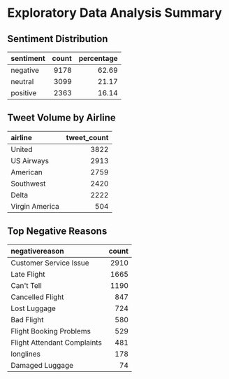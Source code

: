 # Exploratory Data Analysis Summary

## Sentiment Distribution
| sentiment   |   count |   percentage |
|:------------|--------:|-------------:|
| negative    |    9178 |        62.69 |
| neutral     |    3099 |        21.17 |
| positive    |    2363 |        16.14 |

## Tweet Volume by Airline
| airline        |   tweet_count |
|:---------------|--------------:|
| United         |          3822 |
| US Airways     |          2913 |
| American       |          2759 |
| Southwest      |          2420 |
| Delta          |          2222 |
| Virgin America |           504 |

## Top Negative Reasons
| negativereason              |   count |
|:----------------------------|--------:|
| Customer Service Issue      |    2910 |
| Late Flight                 |    1665 |
| Can't Tell                  |    1190 |
| Cancelled Flight            |     847 |
| Lost Luggage                |     724 |
| Bad Flight                  |     580 |
| Flight Booking Problems     |     529 |
| Flight Attendant Complaints |     481 |
| longlines                   |     178 |
| Damaged Luggage             |      74 |